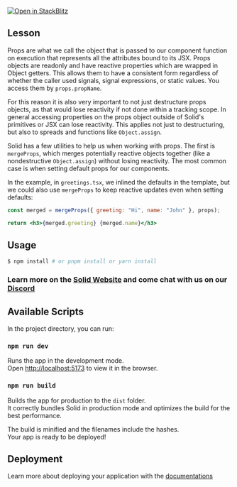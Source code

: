[![Open in StackBlitz](https://developer.stackblitz.com/img/open_in_stackblitz.svg)](https://stackblitz.com/github/edivados/solid-tutorials/tree/main/tutorials/props_defaults?file=src/greeting.jsx,src/main.jsx)

## Lesson

Props are what we call the object that is passed to our component function on execution that represents all the attributes bound to its JSX. Props objects are readonly and have reactive properties which are wrapped in Object getters. This allows them to have a consistent form regardless of whether the caller used signals, signal expressions, or static values. You access them by `props.propName`.

For this reason it is also very important to not just destructure props objects, as that would lose reactivity if not done within a tracking scope. In general accessing properties on the props object outside of Solid's primitives or JSX can lose reactivity. This applies not just to destructuring, but also to spreads and functions like `Object.assign`.

Solid has a few utilities to help us when working with props. The first is `mergeProps`, which merges potentially reactive objects together (like a nondestructive `Object.assign`) without losing reactivity. The most common case is when setting default props for our components.

In the example, in `greetings.tsx`, we inlined the defaults in the template, but we could also use `mergeProps` to keep reactive updates even when setting defaults:

```jsx
const merged = mergeProps({ greeting: "Hi", name: "John" }, props);

return <h3>{merged.greeting} {merged.name}</h3>
```


## Usage

```bash
$ npm install # or pnpm install or yarn install
```

### Learn more on the [Solid Website](https://solidjs.com) and come chat with us on our [Discord](https://discord.com/invite/solidjs)

## Available Scripts

In the project directory, you can run:

### `npm run dev`

Runs the app in the development mode.<br>
Open [http://localhost:5173](http://localhost:5173) to view it in the browser.

### `npm run build`

Builds the app for production to the `dist` folder.<br>
It correctly bundles Solid in production mode and optimizes the build for the best performance.

The build is minified and the filenames include the hashes.<br>
Your app is ready to be deployed!

## Deployment

Learn more about deploying your application with the [documentations](https://vite.dev/guide/static-deploy.html)
